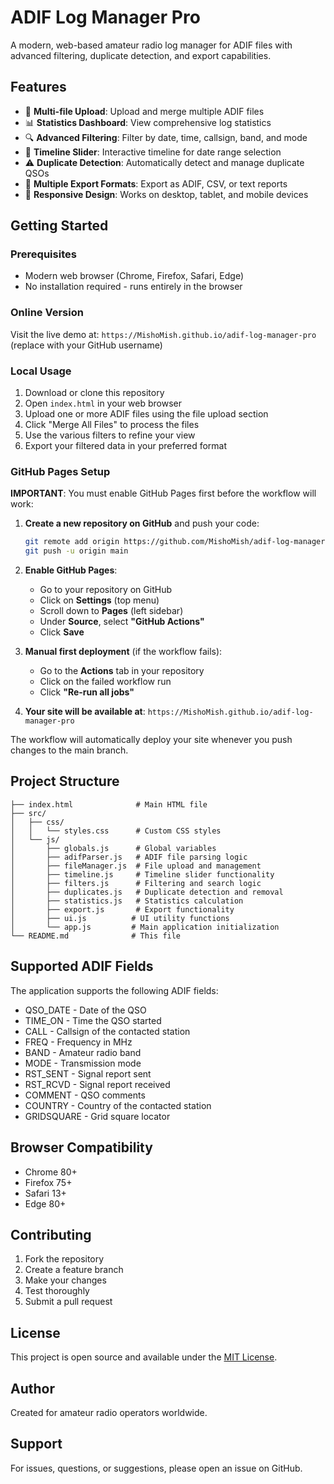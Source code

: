 # ADIF Log Manager Pro

A modern, web-based amateur radio log manager for ADIF files with advanced filtering, duplicate detection, and export capabilities.

## Features

- 📁 **Multi-file Upload**: Upload and merge multiple ADIF files
- 📊 **Statistics Dashboard**: View comprehensive log statistics
- 🔍 **Advanced Filtering**: Filter by date, time, callsign, band, and mode
- 📅 **Timeline Slider**: Interactive timeline for date range selection
- ⚠️ **Duplicate Detection**: Automatically detect and manage duplicate QSOs
- 💾 **Multiple Export Formats**: Export as ADIF, CSV, or text reports
- 📱 **Responsive Design**: Works on desktop, tablet, and mobile devices

## Getting Started

### Prerequisites

- Modern web browser (Chrome, Firefox, Safari, Edge)
- No installation required - runs entirely in the browser

### Online Version

Visit the live demo at: `https://MishoMish.github.io/adif-log-manager-pro` (replace with your GitHub username)

### Local Usage

1. Download or clone this repository
2. Open `index.html` in your web browser
3. Upload one or more ADIF files using the file upload section
4. Click "Merge All Files" to process the files
5. Use the various filters to refine your view
6. Export your filtered data in your preferred format

### GitHub Pages Setup

**IMPORTANT**: You must enable GitHub Pages first before the workflow will work:

1. **Create a new repository on GitHub** and push your code:
   ```bash
   git remote add origin https://github.com/MishoMish/adif-log-manager-pro.git
   git push -u origin main
   ```

2. **Enable GitHub Pages**:
   - Go to your repository on GitHub
   - Click on **Settings** (top menu)
   - Scroll down to **Pages** (left sidebar)
   - Under **Source**, select **"GitHub Actions"**
   - Click **Save**

3. **Manual first deployment** (if the workflow fails):
   - Go to the **Actions** tab in your repository
   - Click on the failed workflow run
   - Click **"Re-run all jobs"**

4. **Your site will be available at**: `https://MishoMish.github.io/adif-log-manager-pro`

The workflow will automatically deploy your site whenever you push changes to the main branch.

## Project Structure

```
├── index.html              # Main HTML file
├── src/
│   ├── css/
│   │   └── styles.css      # Custom CSS styles
│   └── js/
│       ├── globals.js      # Global variables
│       ├── adifParser.js   # ADIF file parsing logic
│       ├── fileManager.js  # File upload and management
│       ├── timeline.js     # Timeline slider functionality
│       ├── filters.js      # Filtering and search logic
│       ├── duplicates.js   # Duplicate detection and removal
│       ├── statistics.js   # Statistics calculation
│       ├── export.js       # Export functionality
│       ├── ui.js          # UI utility functions
│       └── app.js         # Main application initialization
└── README.md              # This file
```

## Supported ADIF Fields

The application supports the following ADIF fields:

- QSO_DATE - Date of the QSO
- TIME_ON - Time the QSO started
- CALL - Callsign of the contacted station
- FREQ - Frequency in MHz
- BAND - Amateur radio band
- MODE - Transmission mode
- RST_SENT - Signal report sent
- RST_RCVD - Signal report received
- COMMENT - QSO comments
- COUNTRY - Country of the contacted station
- GRIDSQUARE - Grid square locator

## Browser Compatibility

- Chrome 80+
- Firefox 75+
- Safari 13+
- Edge 80+

## Contributing

1. Fork the repository
2. Create a feature branch
3. Make your changes
4. Test thoroughly
5. Submit a pull request

## License

This project is open source and available under the [MIT License](LICENSE).

## Author

Created for amateur radio operators worldwide.

## Support

For issues, questions, or suggestions, please open an issue on GitHub.
